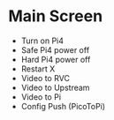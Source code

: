
# Main Screen
- Turn on Pi4
- Safe Pi4 power off
- Hard Pi4 power off
- Restart X
- Video to RVC
- Video to Upstream
- Video to Pi
- Config Push (PicoToPi)